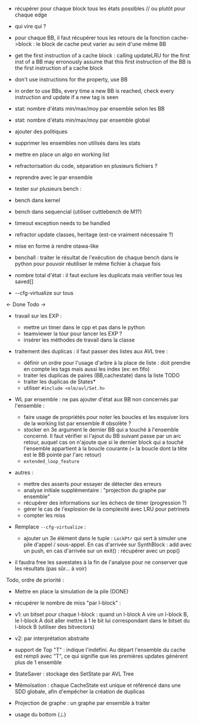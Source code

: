 - récupérer pour chaque block tous les états possibles // ou plutôt pour chaque edge
- qui vire qui ?
- pour chaque BB, il faut récupérer tous les retours de la fonction cache->block : le block de cache peut varier au sein d'une même BB


- get the first instruction of a cache block : calling updateLRU for the first inst of a BB may erronously assume that this first instruction of the BB is the first instruction of a cache block
- don't use instructions for the property, use BB

- in order to use BBs, every time a new BB is reached, check every instruction and update if a new tag is seen
- stat: nombre d'états min/max/moy par ensemble selon les BB
- stat: nombre d'états min/max/moy par ensemble global
- ajouter des politiques
- supprimer les ensembles non utilisés dans les stats
- mettre en place un algo en working list
- refractorisation du code, séparation en plusieurs fichiers ?

- reprendre avec le par ensemble

- tester sur plusieurs bench :
 - bench dans kernel
 - bench dans sequencial (utiliser cuttlebench de M1?)


- timeout exception needs to be handled
- refractor update classes, heritage (est-ce vraiment nécessaire ?)

- mise en forme à rendre otawa-like

- benchall : traiter le résultat de l'exécution de chaque bench dans le python pour pouvoir réutiliser le même fichier à chaque fois

- nombre total d'état : il faut exclure les duplicats mais vérifier tous les saved[]

- --cfg-virtualize sur tous 



<- Done
Todo ->


- travail sur les EXP :
    - mettre un timer dans le cpp et pas dans le python 
    - teamviewer la tour pour lancer les EXP ?
    - insérer les méthodes de travail dans la classe


- traitement des duplicas : il faut passer des listes aux AVL tree :
    - définir un ordre pour l'usage d'arbre à la place de liste : doit prendre en compte les tags mais aussi les index (ex: en fifo)
    - traiter les duplicas de paires (BB,cachestate) dans la liste TODO 
    - traiter les duplicas de States* 
    - utiliser `#include <elm/avl/Set.h>`





- WL par ensemble : ne pas ajouter d'état aux BB non concernés par l'ensemble :
    - faire usage de propriétés pour noter les boucles et les esquiver lors de la working list par ensemble  # obsolète ?
    - stocker en 3e argument le dernier BB qui a touché à l'ensemble concerné. Il faut vérifier si l'ajout du BB suivant passe par un arc retour, auquel cas on n'ajoute que si le dernier block qui a touché l'ensemble appartient à la boucle courante (= la boucle dont la tête est le BB pointé par l'arc retour)
    - `extended_loop_feature`




- autres :
    - mettre des asserts pour essayer de détecter des erreurs
    - analyse initiale supplémentaire : "projection du graphe par ensemble"
    - récupérer des informations sur les échecs de timer (progression ?)
    - gérer le cas de l'explosion de la complexité avec LRU pour petrinets
    - compter les miss



- Remplace `--cfg-virtualize` :
    - ajouter un 3e élément dans le tuple : `LockPtr` qui sert à simuler une pile d'appel / sous-appel. En cas d'arrivée sur SynthBlock : add avec un push, en cas d'arrivée sur un exit() : récupérer avec un pop() 



- il faudra free les savestates à la fin de l'analyse pour ne conserver que les résultats (pas sûr... à voir)




Todo, ordre de priorité :
- Mettre en place la simulation de la pile  (DONE)

- récupérer le nombre de miss "par l-block" :
 - v1: un bitset pour chaque l-block : quand un l-block A vire un l-block B, le l-block A doit aller mettre à 1 le bit lui correspondant dans le bitset du l-block B (utiliser des bitvectors)
 - v2: par interprétation abstraite
- support de Top "T" : indique l'indéfini. Au départ l'ensemble du cache est rempli avec "T", ce qui signifie que les premières updates génèrent plus de 1 ensemble

- StateSaver : stockage des SetState par AVL Tree
- Mêmoïsation : chaque CacheState est unique et référencé dans une SDD globale, afin d'empêcher la création de duplicas
- Projection de graphe : un graphe par ensemble à traiter

- usage du bottom (⊥)